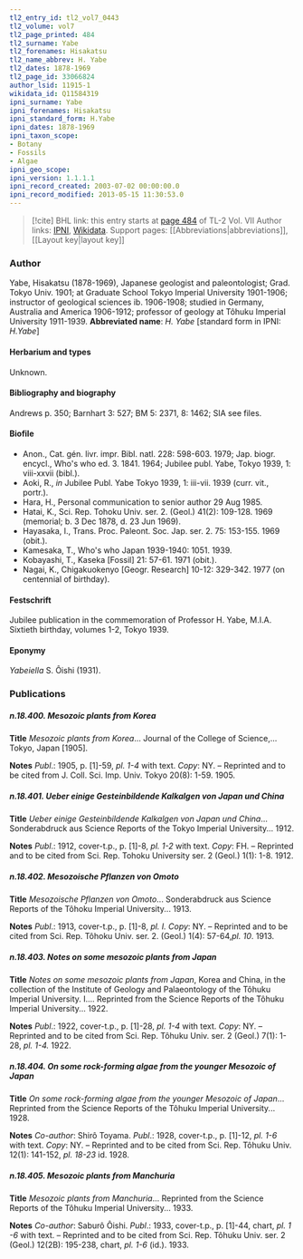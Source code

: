 ```yaml
---
tl2_entry_id: tl2_vol7_0443
tl2_volume: vol7
tl2_page_printed: 484
tl2_surname: Yabe
tl2_forenames: Hisakatsu
tl2_name_abbrev: H. Yabe
tl2_dates: 1878-1969
tl2_page_id: 33066824
author_lsid: 11915-1
wikidata_id: Q11584319
ipni_surname: Yabe
ipni_forenames: Hisakatsu
ipni_standard_form: H.Yabe
ipni_dates: 1878-1969
ipni_taxon_scope: 
- Botany
- Fossils
- Algae
ipni_geo_scope: 
ipni_version: 1.1.1.1
ipni_record_created: 2003-07-02 00:00:00.0
ipni_record_modified: 2013-05-15 11:30:53.0
---
```


> [!cite] BHL link: this entry starts at [page 484](https://www.biodiversitylibrary.org/page/33066824) of TL-2 Vol. VII
> Author links: [IPNI](https://www.ipni.org/a/11915-1), [Wikidata](https://www.wikidata.org/wiki/Q11584319). Support pages: [[Abbreviations|abbreviations]], [[Layout key|layout key]]

### Author

Yabe, Hisakatsu (1878-1969), Japanese geologist and paleontologist; Grad. Tokyo Univ. 1901; at Graduate School Tokyo Imperial University 1901-1906; instructor of geological sciences ib. 1906-1908; studied in Germany, Australia and America 1906-1912; professor of geology at Tôhuku Imperial University 1911-1939. 
**Abbreviated name**: *H. Yabe* \[standard form in IPNI: *H.Yabe*\]

#### Herbarium and types

Unknown.

#### Bibliography and biography

Andrews p. 350; Barnhart 3: 527; BM 5: 2371, 8: 1462; SIA see files.

#### Biofile

- Anon., Cat. gén. livr. impr. Bibl. natl. 228: 598-603. 1979; Jap. biogr. encycl., Who's who ed. 3. 1841. 1964; Jubilee publ. Yabe, Tokyo 1939, 1: viii-xxvii (bibl.).
- Aoki, R., *in* Jubilee Publ. Yabe Tokyo 1939, 1: iii-vii. 1939 (curr. vit., portr.).
- Hara, H., Personal communication to senior author 29 Aug 1985.
- Hatai, K., Sci. Rep. Tohoku Univ. ser. 2. (Geol.) 41(2): 109-128. 1969 (memorial; b. 3 Dec 1878, d. 23 Jun 1969).
- Hayasaka, I., Trans. Proc. Paleont. Soc. Jap. ser. 2. 75: 153-155. 1969 (obit.).
- Kamesaka, T., Who's who Japan 1939-1940: 1051. 1939.
- Kobayashi, T., Kaseka \[Fossil\] 21: 57-61. 1971 (obit.).
- Nagai, K., Chigakuokenyo \[Geogr. Research\] 10-12: 329-342. 1977 (on centennial of birthday).

#### Festschrift

Jubilee publication in the commemoration of Professor H. Yabe, M.I.A. Sixtieth birthday, volumes 1-2, Tokyo 1939.

#### Eponymy

*Yabeiella* S. Ôishi (1931).

### Publications

##### n.18.400. Mesozoic plants from Korea

**Title**
*Mesozoic plants from Korea*... Journal of the College of Science,... Tokyo, Japan \[1905\].

**Notes**
*Publ*.: 1905, p. \[1\]-59, *pl. 1-4* with text. *Copy*: NY. – Reprinted and to be cited from J. Coll. Sci. Imp. Univ. Tokyo 20(8): 1-59. 1905.

##### n.18.401. Ueber einige Gesteinbildende Kalkalgen von Japan und China

**Title**
*Ueber einige Gesteinbildende Kalkalgen von Japan und China*... Sonderabdruck aus Science Reports of the Tokyo Imperial University... 1912.

**Notes**
*Publ*.: 1912, cover-t.p., p. \[1\]-8, *pl. 1-2* with text. *Copy*: FH. – Reprinted and to be cited from Sci. Rep. Tohoku University ser. 2 (Geol.) 1(1): 1-8. 1912.

##### n.18.402. Mesozoische Pflanzen von Omoto

**Title**
*Mesozoische Pflanzen von Omoto*... Sonderabdruck aus Science Reports of the Tôhoku Imperial University... 1913.

**Notes**
*Publ*.: 1913, cover-t.p., p. \[1\]-8, *pl. I. Copy*: NY. – Reprinted and to be cited from Sci. Rep. Tôhoku Univ. ser. 2. (Geol.) 1(4): 57-64,*pl. 10*. 1913.

##### n.18.403. Notes on some mesozoic plants from Japan

**Title**
*Notes on some mesozoic plants from Japan*, Korea and China, in the collection of the Institute of Geology and Palaeontology of the Tôhuku Imperial University. I.... Reprinted from the Science Reports of the Tôhuku Imperial University... 1922.

**Notes**
*Publ*.: 1922, cover-t.p., p. \[1\]-28, *pl. 1-4* with text. *Copy*: NY. – Reprinted and to be cited from Sci. Rep. Tôhuku Univ. ser. 2 (Geol.) 7(1): 1-28, *pl. 1-4.* 1922.

##### n.18.404. On some rock-forming algae from the younger Mesozoic of Japan

**Title**
*On some rock-forming algae from the younger Mesozoic of Japan*... Reprinted from the Science Reports of the Tôhuku Imperial University... 1928.

**Notes**
*Co-author*: Shirô Toyama.
*Publ*.: 1928, cover-t.p., p. \[1\]-12, *pl. 1-6* with text. *Copy*: NY. – Reprinted and to be cited from Sci. Rep. Tôhuku Univ. 12(1): 141-152, *pl. 18-23* id. 1928.

##### n.18.405. Mesozoic plants from Manchuria

**Title**
*Mesozoic plants from Manchuria*... Reprinted from the Science Reports of the Tôhuku Imperial University... 1933.

**Notes**
*Co-author*: Saburô Ôishi.
*Publ*.: 1933, cover-t.p., p. \[1\]-44, chart, *pl. 1 -6* with text. – Reprinted and to be cited from Sci. Rep. Tôhuku Univ. ser. 2 (Geol.) 12(2B): 195-238, chart, *pl. 1-6* (id.). 1933.


